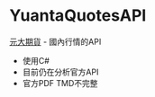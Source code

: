 # YuantaQuotesAPI
[元大期貨](http://easywin.yuantafutures.com.tw/api/download.html) - 國內行情的API

+ 使用C#
+ 目前仍在分析官方API
+ 官方PDF TMD不完整
